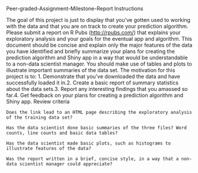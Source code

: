 Peer-graded-Assignment-Milestone-Report
Instructions 
   

The goal of this project is just to display that you've gotten used to working with the data and that you are on track to create your prediction algorithm. Please submit a report on R Pubs (http://rpubs.com/) that explains your exploratory analysis and your goals for the eventual app and algorithm. This document should be concise and explain only the major features of the data you have identified and briefly summarize your plans for creating the prediction algorithm and Shiny app in a way that would be understandable to a non-data scientist manager. You should make use of tables and plots to illustrate important summaries of the data set. The motivation for this project is to: 1. Demonstrate that you've downloaded the data and have successfully loaded it in.2. Create a basic report of summary statistics about the data sets.3. Report any interesting findings that you amassed so far.4. Get feedback on your plans for creating a prediction algorithm and Shiny app. 
Review criteria

    Does the link lead to an HTML page describing the exploratory analysis of the training data set?

    Has the data scientist done basic summaries of the three files? Word counts, line counts and basic data tables?

    Has the data scientist made basic plots, such as histograms to illustrate features of the data?

    Was the report written in a brief, concise style, in a way that a non-data scientist manager could appreciate?
